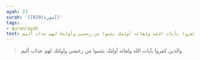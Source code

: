 ```yaml
---
ayah: 23
surah: '[[029|سورة]]'
tags:
- quran/ayah
text: والذين كفروا بآيات الله ولقائه أولئك يئسوا من رحمتي وأولئك لهم عذاب أليم
---
```

> والذين كفروا بآيات الله ولقائه أولئك يئسوا من رحمتي وأولئك لهم عذاب أليم
